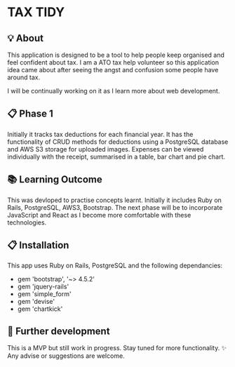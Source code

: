 # TAX TIDY

## :bulb: About 
This application is designed to be a tool to help people keep organised and feel confident about tax. I am a ATO tax help volunteer so this application idea came about after seeing the angst and confusion some people have around tax. 

I will be continually working on it as I learn more about web development. 

## :clipboard: Phase 1

Initially it tracks tax deductions for each financial year. It has the functionality of CRUD methods for deductions using a PostgreSQL database and AWS S3 storage for uploaded images. Expenses can be viewed individually with the receipt, summarised in a table, bar chart and pie chart. 

## :books: Learning Outcome

This was devloped to practise concepts learnt. Initially it includes Ruby on Rails, PostgreSQL, AWS3, Bootstrap.
The next phase will be to incorporate JavaScript and React as I become more comfortable with these technologies.

## :clipboard: Installation

This app uses Ruby on Rails, PostgreSQL and the following dependancies:
- gem 'bootstrap', '~> 4.5.2'
- gem 'jquery-rails'
- gem 'simple_form'
- gem 'devise'
- gem 'chartkick'

## :construction: Further development

This is a MVP but still work in progress. Stay tuned for more functionality. :sparkles:
Any advise or suggestions are welcome.
